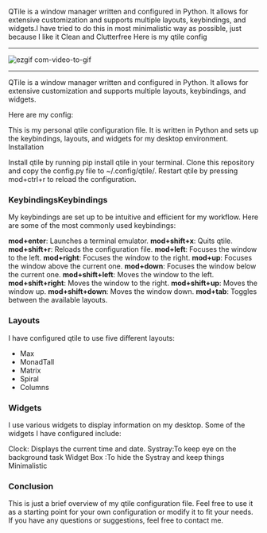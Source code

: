 QTile is a window manager written and configured in Python. It allows for extensive customization and supports multiple layouts, keybindings, and widgets.I have tried to do this in most minimalistic way as possible, just because I like it Clean and Clutterfree
Here is my qtile config

------------


![ezgif com-video-to-gif](https://user-images.githubusercontent.com/35838069/235577304-22b5ad92-37d8-45e3-b49c-e8e98a0831ac.gif)


------------


QTile is a window manager written and configured in Python. It allows for extensive customization and supports multiple layouts, keybindings, and widgets.

Here are my config:

This is my personal qtile configuration file. It is written in Python and sets up the keybindings, layouts, and widgets for my desktop environment.
Installation

Install qtile by running pip install qtile in your terminal.
Clone this repository and copy the config.py file to ~/.config/qtile/.
Restart qtile by pressing mod+ctrl+r to reload the configuration.

### KeybindingsKeybindings

My keybindings are set up to be intuitive and efficient for my workflow. Here are some of the most commonly used keybindings:

**mod+enter**: Launches a terminal emulator.
**mod+shift+x**: Quits qtile.
**mod+shift+r**: Reloads the configuration file.
**mod+left**: Focuses the window to the left.
**mod+right**: Focuses the window to the right.
**mod+up**: Focuses the window above the current one.
**mod+down**: Focuses the window below the current one.
**mod+shift+left**: Moves the window to the left.
**mod+shift+right**: Moves the window to the right.
**mod+shift+up**: Moves the window up.
**mod+shift+down**: Moves the window down.
**mod+tab**: Toggles between the available layouts.

### Layouts

I have configured qtile to use five different layouts:

- Max
- MonadTall
- Matrix
- Spiral
- Columns

### Widgets

I use various widgets to display information on my desktop. Some of the widgets I have configured include:

Clock: Displays the current time and date.
Systray:To keep eye on the background task
Widget Box :To hide the Systray and keep things Minimalistic

### Conclusion

This is just a brief overview of my qtile configuration file. Feel free to use it as a starting point for your own configuration or modify it to fit your needs. If you have any questions or suggestions, feel free to contact me.

